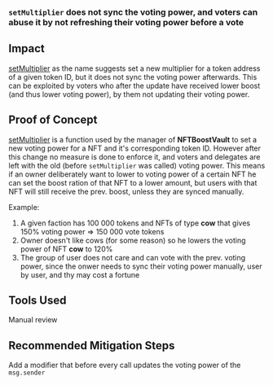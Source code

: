 ### `setMultiplier` does not sync the voting power, and voters can abuse it by not refreshing their voting power before a vote

## Impact
[setMultiplier](https://github.com/code-423n4/2023-07-arcade/blob/main/contracts/NFTBoostVault.sol#L363-L371) as the name suggests set a new multiplier for a token address of a given token ID, but it does not sync the voting power afterwards. This can be exploited by voters who after the update have received lower boost (and thus lower voting power), by them not updating their voting power.

## Proof of Concept
[setMultiplier](https://github.com/code-423n4/2023-07-arcade/blob/main/contracts/NFTBoostVault.sol#L363-L371) is a function used by the manager of **NFTBoostVault** to set a new voting power for a NFT and it's corresponding token ID. However after this change no measure is done to enforce it, and voters and delegates are left with the old (before `setMultiplier` was called) voting power. This means if an owner deliberately want to lower to voting power of a certain NFT he can set the boost ration of that NFT to a lower amount, but users with that NFT will still receive the prev. boost, unless they are synced manually.

Example:
1. A given faction has 100 000 tokens and NFTs of type **cow** that gives 150% voting power => 150 000 vote tokens 
2. Owner doesn't like cows (for some reason) so he lowers the voting power of NFT **cow** to 120%
3. The group of user does not care and can vote with the prev. voting power, since the onwer needs to sync their voting power manually, user by user, and thy may cost a fortune

## Tools Used
Manual review

## Recommended Mitigation Steps
Add a modifier that before every call updates the voting power of the `msg.sender`


